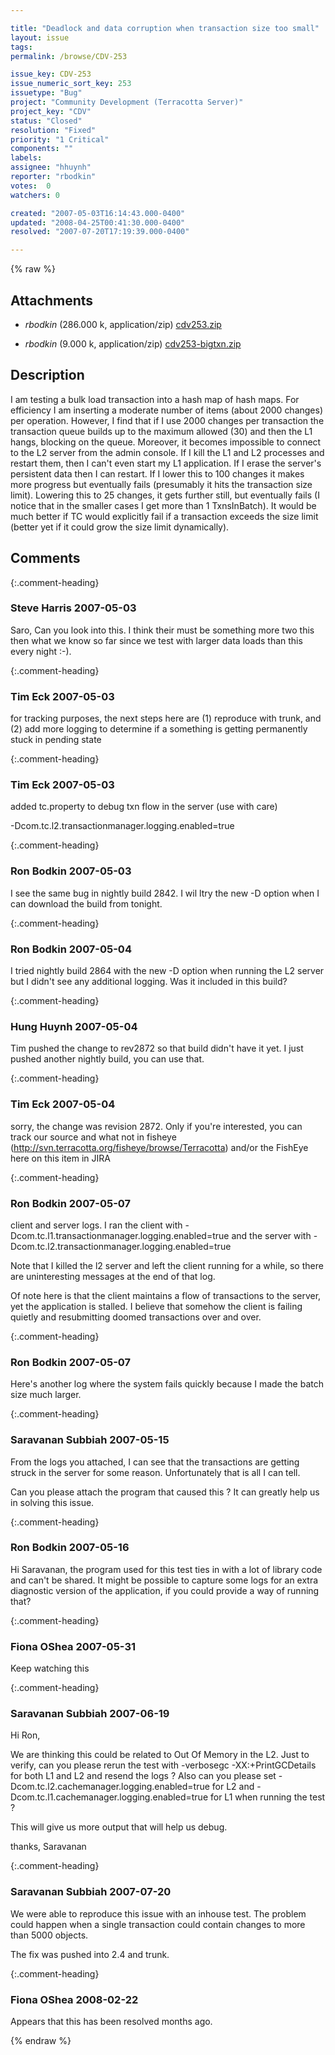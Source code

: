 ```yaml
---

title: "Deadlock and data corruption when transaction size too small"
layout: issue
tags: 
permalink: /browse/CDV-253

issue_key: CDV-253
issue_numeric_sort_key: 253
issuetype: "Bug"
project: "Community Development (Terracotta Server)"
project_key: "CDV"
status: "Closed"
resolution: "Fixed"
priority: "1 Critical"
components: ""
labels: 
assignee: "hhuynh"
reporter: "rbodkin"
votes:  0
watchers: 0

created: "2007-05-03T16:14:43.000-0400"
updated: "2008-04-25T00:41:30.000-0400"
resolved: "2007-07-20T17:19:39.000-0400"

---
```




{% raw %}


## Attachments
  
* <em>rbodkin</em> (286.000 k, application/zip) [cdv253.zip](/attachments/CDV/CDV-253/cdv253.zip)
  
* <em>rbodkin</em> (9.000 k, application/zip) [cdv253-bigtxn.zip](/attachments/CDV/CDV-253/cdv253-bigtxn.zip)
  



## Description

<div markdown="1" class="description">

I am testing a bulk load transaction into a hash map of hash maps. For efficiency I am inserting a moderate number of items (about 2000 changes) per operation. However, I find that if I use 2000 changes per transaction the transaction queue builds up to the maximum allowed (30) and then the L1 hangs, blocking on the queue. Moreover, it becomes impossible to connect to the L2 server from the admin console. If I kill the L1 and L2 processes and restart them, then I can't even start my L1 application. If I erase the server's persistent data then I can restart. If I lower this to 100 changes it makes more progress but eventually fails (presumably it hits the transaction size limit). Lowering this to 25 changes, it gets further still, but eventually fails (I notice that in the smaller cases I get more than 1 TxnsInBatch). It would be much better if TC would explicitly fail if a transaction exceeds the size limit (better yet if it could grow the size limit dynamically).



</div>

## Comments


{:.comment-heading}
### **Steve Harris** <span class="date">2007-05-03</span>

<div markdown="1" class="comment">

Saro, Can you look into this. I think their must be something more two this then what we know so far since we test with larger data loads than this every night :-).

</div>


{:.comment-heading}
### **Tim Eck** <span class="date">2007-05-03</span>

<div markdown="1" class="comment">

for tracking purposes, the next steps here are (1) reproduce with trunk, and (2) add more logging to determine if a something is getting permanently stuck in pending state 

</div>


{:.comment-heading}
### **Tim Eck** <span class="date">2007-05-03</span>

<div markdown="1" class="comment">

added tc.property to debug txn flow in the server  (use with care)

-Dcom.tc.l2.transactionmanager.logging.enabled=true


</div>


{:.comment-heading}
### **Ron Bodkin** <span class="date">2007-05-03</span>

<div markdown="1" class="comment">

I see the same bug in nightly build 2842. I wil ltry the new -D option when I can download the build from tonight.

</div>


{:.comment-heading}
### **Ron Bodkin** <span class="date">2007-05-04</span>

<div markdown="1" class="comment">

I tried nightly build 2864 with the new -D option when running the L2 server but I didn't see any additional logging. Was it included in this build?


</div>


{:.comment-heading}
### **Hung Huynh** <span class="date">2007-05-04</span>

<div markdown="1" class="comment">

Tim pushed the change to rev2872 so that build didn't have it yet. I just pushed another nightly build, you can use that.

</div>


{:.comment-heading}
### **Tim Eck** <span class="date">2007-05-04</span>

<div markdown="1" class="comment">

sorry, the change was revision 2872. Only if you're interested, you can track our source and what not in fisheye (http://svn.terracotta.org/fisheye/browse/Terracotta) and/or the FishEye here on this item in JIRA

</div>


{:.comment-heading}
### **Ron Bodkin** <span class="date">2007-05-07</span>

<div markdown="1" class="comment">

client and server logs. I ran the client with -Dcom.tc.l1.transactionmanager.logging.enabled=true and the server with -Dcom.tc.l2.transactionmanager.logging.enabled=true

Note that I killed the l2 server and left the client running for a while, so there are uninteresting messages at the end of that log.

Of note here is that the client maintains a flow of transactions to the server, yet the application is stalled. I believe that somehow the client is failing quietly and resubmitting doomed transactions over and over.


</div>


{:.comment-heading}
### **Ron Bodkin** <span class="date">2007-05-07</span>

<div markdown="1" class="comment">

Here's another log where the system fails quickly because I made the batch size much larger.

</div>


{:.comment-heading}
### **Saravanan Subbiah** <span class="date">2007-05-15</span>

<div markdown="1" class="comment">

From the logs you attached, I can see that the transactions are getting struck in the server for some reason. Unfortunately that is all I can tell.

Can you please attach the program that caused this ? It  can greatly help us  in solving this issue.

</div>


{:.comment-heading}
### **Ron Bodkin** <span class="date">2007-05-16</span>

<div markdown="1" class="comment">

Hi Saravanan, the program used for this test ties in with a lot of library code and can't be shared. It might be possible to capture some logs for an extra diagnostic version of the application, if you could provide a way of running that?


</div>


{:.comment-heading}
### **Fiona OShea** <span class="date">2007-05-31</span>

<div markdown="1" class="comment">

Keep watching this

</div>


{:.comment-heading}
### **Saravanan Subbiah** <span class="date">2007-06-19</span>

<div markdown="1" class="comment">

Hi Ron,

We are thinking this could be related to Out Of Memory in the L2. Just to verify, can you please rerun the test with -verbosegc -XX:+PrintGCDetails for both L1 and L2 and resend the logs ? Also can you please set -Dcom.tc.l2.cachemanager.logging.enabled=true for L2  and -Dcom.tc.l1.cachemanager.logging.enabled=true for L1 when running the test ?

This will give us more output that will help us debug.

thanks,
Saravanan

</div>


{:.comment-heading}
### **Saravanan Subbiah** <span class="date">2007-07-20</span>

<div markdown="1" class="comment">

We were able to reproduce this issue with an inhouse test. The problem could happen when a single transaction could contain changes to more than 5000 objects.

The fix was pushed into 2.4 and trunk.

</div>


{:.comment-heading}
### **Fiona OShea** <span class="date">2008-02-22</span>

<div markdown="1" class="comment">

Appears that this has been resolved months ago.

</div>



{% endraw %}

